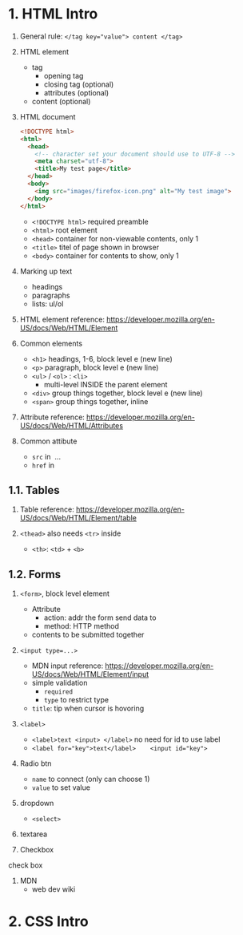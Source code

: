 # 1. HTML Intro

1. General rule: `</tag key="value"> content </tag>`

1. HTML element
    - tag
        - opening tag
        - closing tag (optional)
        - attributes (optional)
    - content (optional)

1. HTML document

    ```html
    <!DOCTYPE html>
    <html>
      <head>
        <!-- character set your document should use to UTF-8 -->
        <meta charset="utf-8">
        <title>My test page</title>
      </head>
      <body>
        <img src="images/firefox-icon.png" alt="My test image">
      </body>
    </html>
    ```

    - `<!DOCTYPE html>` required preamble
    - `<html>` root element
    - `<head>` container for non-viewable contents, only 1
    - `<title>` titel of page shown in browser
    - `<body>` container for contents to show, only 1

1. Marking up text
    - headings
    - paragraphs
    - lists: ul/ol

1. HTML element reference: https://developer.mozilla.org/en-US/docs/Web/HTML/Element

1. Common elements
    - `<h1>` headings, 1-6, block level e (new line)
    - `<p>` paragraph, block level e (new line)
    - `<ul>` / `<ol>` : `<li>`
        - multi-level INSIDE the parent element
    - `<div>` group things together, block level e (new line)
    - `<span>` group things together, inline

1. Attribute reference: https://developer.mozilla.org/en-US/docs/Web/HTML/Attributes

1. Common attibute
    - `src` in <img> ... 
    - `href` in <a>

## 1.1. Tables

1. Table reference: https://developer.mozilla.org/en-US/docs/Web/HTML/Element/table

1. `<thead>` also needs `<tr>` inside
    - `<th>`: `<td>` + `<b>`

## 1.2. Forms

1. `<form>`, block level element
    - Attribute
        - action: addr the form send data to
        - method: HTTP method
    - contents to be submitted together

1. `<input type=...>`
    - MDN input reference: https://developer.mozilla.org/en-US/docs/Web/HTML/Element/input
    - simple validation
        - `required`
        - `type` to restrict type
    - `title`: tip when cursor is hovoring

1. `<label>`
    - `<label>text <input> </label>` no need for id to use label
    - `<label for="key">text</label>    <input id="key">`

1. Radio btn
    - `name` to connect (only can choose 1)
    - `value` to set value

1. dropdown
    - `<select>`

1. textarea

1. Checkbox

check box

1. MDN
    - web dev wiki

# 2. CSS Intro

